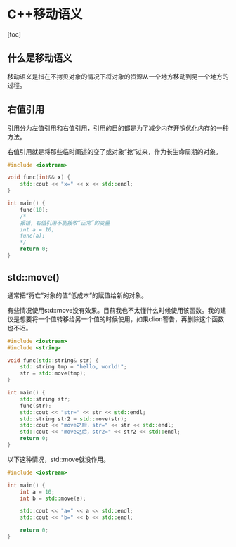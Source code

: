 # C++移动语义

[toc]

## 什么是移动语义

移动语义是指在不拷贝对象的情况下将对象的资源从一个地方移动到另一个地方的过程。



## 右值引用

引用分为左值引用和右值引用，引用的目的都是为了减少内存开销优化内存的一种方法。

右值引用就是将那些临时阐述的变了或对象“抢”过来，作为长生命周期的对象。

```cpp
#include <iostream>

void func(int&& x) {
    std::cout << "x=" << x << std::endl;
}

int main() {
    func(10);
    /*
    报错，右值引用不能接收“正常”的变量
    int a = 10;
    func(a);
    */
    return 0;
}
```





## std::move()

通常把“将亡”对象的值“低成本”的赋值给新的对象。

有些情况使用std::move没有效果。目前我也不太懂什么时候使用该函数。我的建议是想要将一个值转移给另一个值的时候使用，如果clion警告，再删除这个函数也不迟。

```cpp
#include <iostream>
#include <string>

void func(std::string& str) {
    std::string tmp = "hello, world!";
    str = std::move(tmp);
}

int main() {
    std::string str;
    func(str);
    std::cout << "str=" << str << std::endl;
    std::string str2 = std::move(str);
    std::cout << "move之后，str=" << str << std::endl;
    std::cout << "move之后，str2=" << str2 << std::endl;
    return 0;
}
```

以下这种情况，std::move就没作用。

```cpp
#include <iostream>

int main() {
    int a = 10;
    int b = std::move(a);

    std::cout << "a=" << a << std::endl;
    std::cout << "b=" << b << std::endl;

    return 0;
}
```


